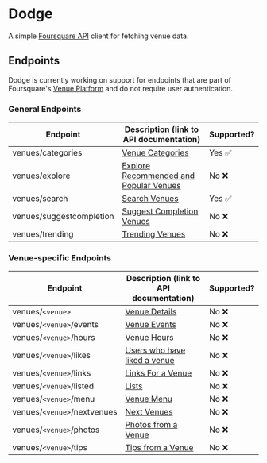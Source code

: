 # Dodge

A simple [Foursquare API][foursquare-api] client for fetching venue data.

[foursquare-api]: https://developer.foursquare.com/

## Endpoints

Dodge is currently working on support for endpoints that are part of Foursquare's [Venue Platform][venue-platform] and do not require user authentication.

[venue-platform]: https://developer.foursquare.com/overview/venues

### General Endpoints

| Endpoint                 | Description (link to API documentation)                  | Supported?             |
| ------------------------ | -------------------------------------------------------- | ---------------------- |
| venues/categories        | [Venue Categories][venues/categories]                    | Yes :white_check_mark: |
| venues/explore           | [Explore Recommended and Popular Venues][venues/explore] | No :x:                 |
| venues/search            | [Search Venues][venues/search]                           | Yes :white_check_mark: |
| venues/suggestcompletion | [Suggest Completion Venues][venues/suggestcompletion]    | No :x:                 |
| venues/trending          | [Trending Venues][venues/trending]                       | No :x:                 |

[venues/categories]: https://developer.foursquare.com/docs/venues/categories
[venues/explore]: https://developer.foursquare.com/docs/venues/explore
[venues/search]: https://developer.foursquare.com/docs/venues/search
[venues/suggestcompletion]: https://developer.foursquare.com/docs/venues/suggestcompletion
[venues/trending]: https://developer.foursquare.com/docs/venues/trending

### Venue-specific Endpoints

| Endpoint                    | Description (link to API documentation)            | Supported?             |
| --------------------------- | -------------------------------------------------- | ---------------------- |
| venues/`<venue>`            | [Venue Details][venues/venue]                      | No :x:                 |
| venues/`<venue>`/events     | [Venue Events][venues/venue/events]                | No :x:                 |
| venues/`<venue>`/hours      | [Venue Hours][venues/venue/hours]                  | No :x:                 |
| venues/`<venue>`/likes      | [Users who have liked a venue][venues/venue/likes] | No :x:                 |
| venues/`<venue>`/links      | [Links For a Venue][venues/venue/links]            | No :x:                 |
| venues/`<venue>`/listed     | [Lists][venues/venue/listed]                       | No :x:                 |
| venues/`<venue>`/menu       | [Venue Menu][venues/venue/menu]                    | No :x:                 |
| venues/`<venue>`/nextvenues | [Next Venues][venues/venue/nextvenues]             | No :x:                 |
| venues/`<venue>`/photos     | [Photos from a Venue][venues/venue/photos]         | No :x:                 |
| venues/`<venue>`/tips       | [Tips from a Venue][venues/venue/tips]             | No :x:                 |

[venues/venue]: https://developer.foursquare.com/docs/venues/venues
[venues/venue/events]: https://developer.foursquare.com/docs/venues/events
[venues/venue/hours]: https://developer.foursquare.com/docs/venues/hours
[venues/venue/likes]: https://developer.foursquare.com/docs/venues/likes
[venues/venue/links]: https://developer.foursquare.com/docs/venues/links
[venues/venue/listed]: https://developer.foursquare.com/docs/venues/listed
[venues/venue/menu]: https://developer.foursquare.com/docs/venues/menu
[venues/venue/nextvenues]: https://developer.foursquare.com/docs/venues/nextvenues
[venues/venue/photos]: https://developer.foursquare.com/docs/venues/photos
[venues/venue/tips]: https://developer.foursquare.com/docs/venues/tips
